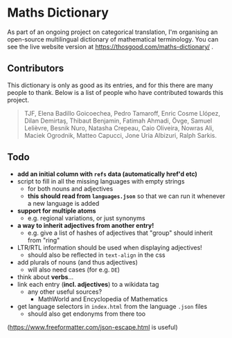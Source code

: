 # Maths Dictionary

As part of an ongoing project on categorical translation, I'm organising an open-source multilingual dictionary of mathematical terminology.
You can see the live website version at https://thosgood.com/maths-dictionary/ .

## Contributors

This dictionary is only as good as its entries, and for this there are many people to thank. Below is a list of people who have contributed towards this project.

> TJF, Elena Badillo Goicoechea, Pedro Tamaroff, Enric Cosme Llópez, Dilan Demirtaş, Thibaut Benjamin, Fatimah Ahmadi, Övge, Samuel Lelièvre, Besnik Nuro, Natasha Crepeau, Caio Oliveira, Nowras Ali, Maciek Ogrodnik, Matteo Capucci, Jone Uria Albizuri, Ralph Sarkis.

## Todo

- **add an initial column with `refs` data (automatically href'd etc)**
- script to fill in all the missing languages with empty strings
    + for both nouns and adjectives
    + **this should read from `languages.json`** so that we can run it whenever a new language is added
- **support for multiple atoms**
    + e.g. regional variations, or just synonyms
- **a way to inherit adjectives from another entry!**
    + e.g. give a list of hashes of adjectives that "group" should inherit from "ring"
- LTR/RTL information should be used when displaying adjectives!
    + should also be reflected in `text-align` in the css
- add plurals of nouns (and thus adjectives)
    + will also need cases (for e.g. `DE`)
- think about **verbs**...
- link each entry (**incl. adjectives**) to a wikidata tag
    + any other useful sources?
        * MathWorld and Encyclopedia of Mathematics
- get language selectors in `index.html` from the language `.json` files
    + should also get endonyms from there too

(<https://www.freeformatter.com/json-escape.html> is useful)
